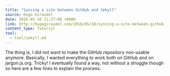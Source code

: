 ```yaml
---
title: "Syncing a site between GitHub and Jekyll"
source: Hugo Giraudel
date: 2016-05-10 11:27:00 +0000
link: http://hugogiraudel.com/2016/05/10/syncing-a-site-between-github-and-jekyll/
content_type: Tutorial
tool:
  - tool/jekyll.md 
---
```

The thing is, I did not want to make the GitHub repository non-usable anymore. Basically, I wanted everything to work both on GitHub and on jargon.js.org. Tricky! I eventually found a way, not without a struggle though so here are a few lines to explain the process.